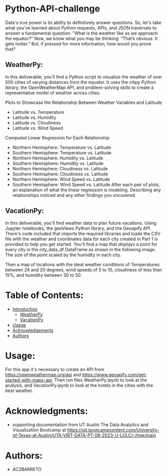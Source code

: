 # Python-API-challenge
Data's true power is its ability to definitively answer questions. So, let's take what you've learned about Python requests, APIs, and JSON traversals to answer a fundamental question: "What is the weather like as we approach the equator?"
Now, we know what you may be thinking: “That’s obvious. It gets hotter.” But, if pressed for more information, how would you prove that?

## WeatherPy:
In this deliverable, you'll find a Python script to visualize the weather of over 500 cities of varying distances from the equator. It uses the citipy Python library, the OpenWeatherMap API, and problem-solving skills to create a representative model of weather across cities.

Plots to Showcase the Relationship Between Weather Variables and Latitude
- Latitude vs. Temperature
- Latitude vs. Humidity
- Latitude vs. Cloudiness
- Latitude vs. Wind Speed

Computed Linear Regression for Each Relationship
- Northern Hemisphere: Temperature vs. Latitude
- Southern Hemisphere: Temperature vs. Latitude
- Northern Hemisphere: Humidity vs. Latitude
- Southern Hemisphere: Humidity vs. Latitude
- Northern Hemisphere: Cloudiness vs. Latitude
- Southern Hemisphere: Cloudiness vs. Latitude
- Northern Hemisphere: Wind Speed vs. Latitude
- Southern Hemisphere: Wind Speed vs. Latitude
After each pair of plots, an explanation of what the linear regression is modeling. Describing any relationships noticed and any other findings you uncovered.

## VacationPy:

In this deliverable, you'll find weather data to plan future vacations. Using Jupyter notebooks, the geoViews Python library, and the Geoapify API.
There's code included that imports the required libraries and loads the CSV file with the weather and coordinates data for each city created in Part 1 is provided to help you get started.
You'll find a map that displays a point for every city in the city_data_df DataFrame as shown in the following image. The size of the point scaled by the humidity in each city.

Then a map of locations with the ideal weather conditions of Temperatures between 24 and 20 degrees, wind speeds of 5 to 10, cloudiness of less than 15%, and humidity between 30 to 50.

# Table of Contents:
- [Introduction](#introduction)
  - [WeatherPy](##WeatherPy)
  - [VacationPy](##VacationPy)
- [Usage](#usage)
- [Acknowledgements](#acknowledgemnets)
- [Authors](#authors)

  
# Usage:<a name="usage"></a>
For this app it's necessary to create an API from https://openweathermap.org/api and https://www.geoapify.com/get-started-with-maps-api. Then run files WeatherPy.ipynb  to look at the analysis, and VacationPy.ipynb to look at the hotels in the cities with the best weather. 


# Acknowledgments:<a name="acknowledgemnets"></a>
- supporting documentation from UT Austin The Data Analytics and Visualization Bootcamp at https://git.bootcampcontent.com/University-of-Texas-at-Austin/UTA-VIRT-DATA-PT-08-2023-U-LOLC/-/tree/main

  
# Authors:<a name="authors"></a>
- AC2BARRETO
